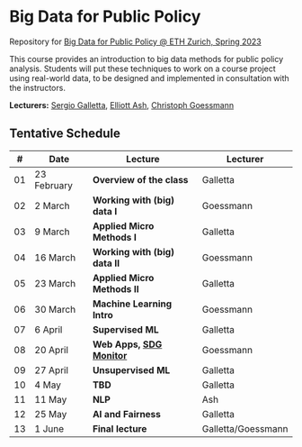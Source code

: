 # Big Data for Public Policy
Repository for [Big Data for Public Policy @ ETH Zurich, Spring 2023](https://www.vvz.ethz.ch/Vorlesungsverzeichnis/lerneinheit.view?semkez=2023S&ansicht=ALLE&lerneinheitId=166885&lang=de)

This course provides an introduction to big data methods for public policy analysis. Students will put these techniques to work on a course project using real-world data, to be designed and implemented in consultation with the instructors.

**Lecturers:** [Sergio Galletta](https://sergio-galletta.com), [Elliott Ash](https://elliottash.com), [Christoph Goessmann](https://goessmann.io)

## Tentative Schedule
| #  | Date        | Lecture                                                  | Lecturer           |
|----|-------------|----------------------------------------------------------|--------------------|
| 01 | 23 February | **Overview of the class**                                | Galletta           |
| 02 | 2 March     | **Working with (big) data I**                            | Goessmann          |
| 03 | 9 March     | **Applied Micro Methods I**                              | Galletta           |
| 04 | 16 March    | **Working with (big) data II**                           | Goessmann          |
| 05 | 23 March    | **Applied Micro Methods II**                             | Galletta           |
| 06 | 30 March    | **Machine Learning Intro**                               | Goessmann          |
| 07 | 6 April     | **Supervised ML**                                        | Galletta           |
| 08 | 20 April    | **Web Apps, [SDG Monitor](https://sdg-monitor.ethz.ch)** | Goessmann          |
| 09 | 27 April    | **Unsupervised ML**                                      | Galletta           |
| 10 | 4 May       | **TBD**                                                  | Galletta           |
| 11 | 11 May      | **NLP**                                                  | Ash                |
| 12 | 25 May      | **AI and Fairness**                                      | Galletta           |
| 13 | 1 June      | **Final lecture**                                        | Galletta/Goessmann |



